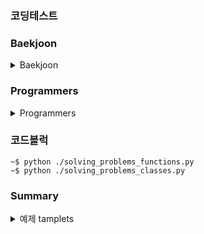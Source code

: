 ### 코딩테스트

### Baekjoon
<details>
  <summary>Baekjoon</summary>

  #### Chapter 1 - 입출력과 사칙 연산

  <details>

  <summary>Chapter 1 - 입출력과 사칙 연산</summary>

  | 구분 | 소스 | 문제설명 | 출처 |
  | -- | -- | -- | -- |
  | 입출력 | [py](./coding_tests/chapter01/2557.py) | Hello world!를 출력 | [백준](https://www.acmicpc.net/problem/2557)|
  | 입출력 | [py](./coding_tests/chapter01/1000.py) | A + B | [백준](https://www.acmicpc.net/problem/1000) |
  | 입출력 | [py](./coding_tests/chapter01/1001.py) | A - B | [백준](https://www.acmicpc.net/problem/1001) |
  | 입출력 | [py](./coding_tests/chapter01/10998.py) | A * B | [백준](https://www.acmicpc.net/problem/10998) |
  | 입출력 | [py](./coding_tests/chapter01/1008.py) | A / B | [백준](https://www.acmicpc.net/problem/1008) |
  | 입출력 | [py](./coding_tests/chapter01/10869.py) | 사칙연산 | [백준](https://www.acmicpc.net/problem/10869) |
  | 입출력 | [py](./coding_tests/chapter01/10926.py) | ??! | [백준](https://www.acmicpc.net/problem/10926) |
  | 입출력 | [py](./coding_tests/chapter01/18108.py) | 1998년생인 내가 태국에서는 2541년생?! | [백준](https://www.acmicpc.net/problem/18108) |
  | 입출력 | [py](./coding_tests/chapter01/10430.py) | 나머지 | [백준](https://www.acmicpc.net/problem/10430) |
  | 입출력 | [py](./coding_tests/chapter01/2588.py) | 곱셈 | [백준](https://www.acmicpc.net/problem/2588) |
  | 입출력 | [py](./coding_tests/chapter01/11382.py) | 꼬마 정민 | [백준](https://www.acmicpc.net/problem/11382) |
  | 입출력 | [py](./coding_tests/chapter01/10171.py) | 고양이 | [백준](https://www.acmicpc.net/problem/10171) |
  | 입출력 | [py](./coding_tests/chapter01/10172.py) | 개 | [백준](https://www.acmicpc.net/problem/10172) |

  </details>

  #### Chapter 2 - 조건문

  <details>

  <summary>Chapter 2 - 조건문</summary>

  | 구분 | 소스 | 문제설명 | 출처 |
  | -- | -- | -- | -- |
  | 조건문 | [py](./coding_tests/chapter02/1330.py) | 두 수 비교하기 | [백준](https://www.acmicpc.net/problem/1330) |
  | 조건문 | [py](./coding_tests/chapter02/9498.py) | 시험 성적 | [백준](https://www.acmicpc.net/problem/9498) |
  | 조건문 | [py](./coding_tests/chapter02/2753.py) | 윤년 | [백준](https://www.acmicpc.net/problem/2753) |
  | 조건문 | [py](./coding_tests/chapter02/14681.py) | 사분면 고르기 | [백준](https://www.acmicpc.net/problem/14681) |
  | 조건문 | [py](./coding_tests/chapter02/2884.py) | 알람 시계 | [백준](https://www.acmicpc.net/problem/2884) |
  | 조건문 | [py](./coding_tests/chapter02/2525.py) | 오븐 시계 | [백준](https://www.acmicpc.net/problem/2525) |
  | 조건문 | [py](./coding_tests/chapter02/2480.py) | 주사위 세개 | [백준](https://www.acmicpc.net/problem/2480) |

  </details>

  #### Chapter 3 - 반복문

  <details>

  <summary>Chapter 3 - 반복문</summary>

  | 구분 | 소스 | 문제설명 | 출처 |
  | -- | -- | -- | -- |
  | 반복문 | [py](./coding_tests/chapter03/2739.py) | 구구단 | [백준](https://www.acmicpc.net/problem/2739) |
  | 반복문 | [py](./coding_tests/chapter03/10950.py) | A+B -3 | [백준](https://www.acmicpc.net/problem/10950) |
  | 반복문 | [py](./coding_tests/chapter03/8393.py) | 합 | [백준](https://www.acmicpc.net/problem/8393) |
  | 반복문 | [py](./coding_tests/chapter03/25304.py) | 영수증 | [백준](https://www.acmicpc.net/problem/25304) |
  | 반복문 | [py](./coding_tests/chapter03/25314.py) | 코딩은 체육과목 입니다 | [백준](https://www.acmicpc.net/problem/25314) |
  | 반복문 | [py](./coding_tests/chapter03/15552.py) | 빠른 A+B | [백준](https://www.acmicpc.net/problem/15552) |
  | 반복문 | [py](./coding_tests/chapter03/11021.py) | A+B-7 | [백준](https://www.acmicpc.net/problem/11021) |
  | 반복문 | [py](./coding_tests/chapter03/11022.py) | A+B-8 | [백준](https://www.acmicpc.net/problem/11022) |
  | 반복문 | [py](./coding_tests/chapter03/2438.py) | 별 찍기 - 1 | [백준](https://www.acmicpc.net/problem/2438) |
  | 반복문 | [py](./coding_tests/chapter03/2439.py) | 별 찍기 - 2 | [백준](https://www.acmicpc.net/problem/2439) |
  | 반복문 | [py](./coding_tests/chapter03/10952.py) | A+B - 5 | [백준](https://www.acmicpc.net/problem/10952) |
  | 반복문 | [py](./coding_tests/chapter03/10951.py) | A+B - 4 | [백준](https://www.acmicpc.net/problem/10951) |

  </details>

  #### Chapter 4 - 1차원 배열

  <details>

  <summary>Chapter 4 - 1차원 배열</summary>

  | 구분 | 소스 | 문제설명 | 출처 |
  | -- | -- | -- | -- |
  | 1차원 배열 | [py](./coding_tests/chapter04/10807.py) | 개수 세기 | [백준](https://www.acmicpc.net/problem/10807) |
  | 1차원 배열 | [py](./coding_tests/chapter04/10871.py) | X보다 작은 수 | [백준](https://www.acmicpc.net/problem/10871) |
  | 1차원 배열 | [py](./coding_tests/chapter04/10818.py) | 최소, 최대 | [백준](https://www.acmicpc.net/problem/10818) |
  | 1차원 배열 | [py](./coding_tests/chapter04/2562.py) | 최댓값 | [백준](https://www.acmicpc.net/problem/2562) |
  | 1차원 배열 | [py](./coding_tests/chapter04/10810.py) | 공 넣기 | [백준](https://www.acmicpc.net/problem/10810) |
  | 1차원 배열 | [py](./coding_tests/chapter04/10813.py) | 공 바꾸기 | [백준](https://www.acmicpc.net/problem/10813) |
  | 1차원 배열 | [py](./coding_tests/chapter04/5597.py) | 과제 안 내신 분..? | [백준](https://www.acmicpc.net/problem/5597) |
  | 1차원 배열 | [py](./coding_tests/chapter04/3052.py) | 나머지 | [백준](https://www.acmicpc.net/problem/3052) |
  | 1차원 배열 | [py](./coding_tests/chapter04/1546.py) | 평균 | [백준](https://www.acmicpc.net/problem/1546) |

  </details>

  #### Chapter 5 - 문자열

  <details>

  <summary>Chapter 5 - 문자열</summary>

  | 구분 | 소스 | 문제설명 | 출처 |
  | -- | -- | -- | -- |
  | 1차원 배열 | [py](./coding_tests/chapter05/27866.py) | 문자와 문자열 | [백준](https://www.acmicpc.net/problem/27866) |
  | 1차원 배열 | [py](./coding_tests/chapter05/2743.py) | 단어 길이 재기 | [백준](https://www.acmicpc.net/problem/2743) |
  | 1차원 배열 | [py](./coding_tests/chapter05/9086.py) | 문자열 | [백준](https://www.acmicpc.net/problem/9086) |
  | 1차원 배열 | [py](./coding_tests/chapter05/11720.py) | 숫자의 합 | [백준](https://www.acmicpc.net/problem/11720) |

  </details>
</details>

### Programmers
<details>
  <summary>Programmers</summary>

  #### 코딩테스트 입문

  <details>

  <summary>코딩테스트 입문</summary>

  | 구분 | 소스 | 문제설명 | 출처 |
  | -- | -- | -- | -- |
  | 입문 | [py](./Programmers/beginner/120810.py) | 나머지 구하기 | [프로그래머스](https://school.programmers.co.kr/learn/courses/30/lessons/120810)|
  | 입문 | [py](./Programmers/beginner/120805.py) | 몫 구하기 | [프로그래머스](https://school.programmers.co.kr/learn/courses/30/lessons/120805)|
  | 입문 | [py](./Programmers/beginner/120804.py) | 두 수의 곱 | [프로그래머스](https://school.programmers.co.kr/learn/courses/30/lessons/120804)|
  | 입문 | [py](./Programmers/beginner/120807.py) | 숫자 비교하기 | [프로그래머스](https://school.programmers.co.kr/learn/courses/30/lessons/120807)|
  | 입문 | [py](./Programmers/beginner/120820.py) | 나이 출력 | [프로그래머스](https://school.programmers.co.kr/learn/courses/30/lessons/120820)|
  | 입문 | [py](./Programmers/beginner/120803.py) | 두 수의 차 | [프로그래머스](https://school.programmers.co.kr/learn/courses/30/lessons/120803)|
  | 입문 | [py](./Programmers/beginner/120802.py) | 두 수의 합 | [프로그래머스](https://school.programmers.co.kr/learn/courses/30/lessons/120802)|
  | 입문 | [py](./Programmers/beginner/120806.py) | 두 수의 나눗셈 | [프로그래머스](https://school.programmers.co.kr/learn/courses/30/lessons/120806)|
  | 입문 | [py](./Programmers/beginner/120829.py) | 각도기 | [프로그래머스](https://school.programmers.co.kr/learn/courses/30/lessons/120829)|
  | 입문 | [py](./Programmers/beginner/120831.py) | 짝수의 합 | [프로그래머스](https://school.programmers.co.kr/learn/courses/30/lessons/120831)|
  | 입문 | [py](./Programmers/beginner/120817.py) | 배열의 평균값 | [프로그래머스](https://school.programmers.co.kr/learn/courses/30/lessons/120817)|
  | 입문 | [py](./Programmers/beginner/120821.py) | 배열 뒤집기 | [프로그래머스](https://school.programmers.co.kr/learn/courses/30/lessons/120821)|
  | 입문 | [py](./Programmers/beginner/120818.py) | 옷가게 할인 받기 | [프로그래머스](https://school.programmers.co.kr/learn/courses/30/lessons/120818)|
  | 입문 | [py](./Programmers/beginner/120898.py) | 편지 | [프로그래머스](https://school.programmers.co.kr/learn/courses/30/lessons/120898)|
  | 입문 | [py](./Programmers/beginner/120809.py) | 배열 두 배 만들기 | [프로그래머스](https://school.programmers.co.kr/learn/courses/30/lessons/120809)|
  | 입문 | [py](./Programmers/beginner/120808.py) | 분수의 덧셈 | [프로그래머스](https://school.programmers.co.kr/learn/courses/30/lessons/120808)|
  | 입문 | [py](./Programmers/beginner/120814.py) | 피자 나눠 먹기(1) | [프로그래머스](https://school.programmers.co.kr/learn/courses/30/lessons/120814)|
  | 입문 | [py](./Programmers/beginner/120816.py) | 피자 나눠 먹기(3) | [프로그래머스](https://school.programmers.co.kr/learn/courses/30/lessons/120816)|
  | 입문 | [py](./Programmers/beginner/120830.py) | 양꼬치 | [프로그래머스](https://school.programmers.co.kr/learn/courses/30/lessons/120830)|
  | 입문 | [py](./Programmers/beginner/120822.py) | 문자열 뒤집기 | [프로그래머스](https://school.programmers.co.kr/learn/courses/30/lessons/120822)|
  | 입문 | [py](./Programmers/beginner/120847.py) | 최대값 만들기(1) | [프로그래머스](https://school.programmers.co.kr/learn/courses/30/lessons/120847)|
  | 입문 | [py](./Programmers/beginner/120854.py) | 배열 원소의 길이 | [프로그래머스](https://school.programmers.co.kr/learn/courses/30/lessons/120854)|
  | 입문 | [py](./Programmers/beginner/120824.py) | 짝수 홀수 개수 | [프로그래머스](https://school.programmers.co.kr/learn/courses/30/lessons/120824)|
  | 입문 | [py](./Programmers/beginner/120813.py) | 짝수는 싫어요 | [프로그래머스](https://school.programmers.co.kr/learn/courses/30/lessons/120813)|
  | 입문 | [py](./Programmers/beginner/120833.py) | 배열 자르기 | [프로그래머스](https://school.programmers.co.kr/learn/courses/30/lessons/120833)|
  | 입문 | [py](./Programmers/beginner/120825.py) | 문자 반복 출력하기 | [프로그래머스](https://school.programmers.co.kr/learn/courses/30/lessons/120825)|
  | 입문 | [py](./Programmers/beginner/120841.py) | 점의 위치 구하기 | [프로그래머스](https://school.programmers.co.kr/learn/courses/30/lessons/120841)|
  | 입문 | [py](./Programmers/beginner/120910.py) | 세균 증식 | [프로그래머스](https://school.programmers.co.kr/learn/courses/30/lessons/120910)|
  | 입문 | [py](./Programmers/beginner/120811.py) | 중앙값 구하기 | [프로그래머스](https://school.programmers.co.kr/learn/courses/30/lessons/120811)|
  | 입문 | [py](./Programmers/beginner/120585.py) | 머쓱이보다 키 큰 사람 | [프로그래머스](https://school.programmers.co.kr/learn/courses/30/lessons/120585)|
  | 입문 | [py](./Programmers/beginner/120889.py) | 삼각형의 완성조건 (1) | [프로그래머스](https://school.programmers.co.kr/learn/courses/30/lessons/120889)|
  | 입문 | [py](./Programmers/beginner/120826.py) | 특정 문자 제거하기 | [프로그래머스](https://school.programmers.co.kr/learn/courses/30/lessons/120826)|
  | 입문 | [py](./Programmers/beginner/120836.py) | 순서쌍의 개수 | [프로그래머스](https://school.programmers.co.kr/learn/courses/30/lessons/120836)|
  | 입문 | [py](./Programmers/beginner/120583.py) | 중복된 숫자 개수 | [프로그래머스](https://school.programmers.co.kr/learn/courses/30/lessons/120583)|
  | 입문 | [py](./Programmers/beginner/120819.py) | 아이스 아메리카노 | [프로그래머스](https://school.programmers.co.kr/learn/courses/30/lessons/120819)|
  | 입문 | [py](./Programmers/beginner/120908.py) | 문자열안에 문자열 | [프로그래머스](https://school.programmers.co.kr/learn/courses/30/lessons/120908)|
  | 입문 | [py](./Programmers/beginner/120849.py) | 모음 제거 | [프로그래머스](https://school.programmers.co.kr/learn/courses/30/lessons/120849)|
  | 입문 | [py](./Programmers/beginner/120906.py) | 자릿수 더하기 | [프로그래머스](https://school.programmers.co.kr/learn/courses/30/lessons/120906)|
  | 입문 | [py](./Programmers/beginner/120851.py) | 숨어있는 숫자의 덧셈(1) | [프로그래머스](https://school.programmers.co.kr/learn/courses/30/lessons/120851)|
  | 입문 | [py](./Programmers/beginner/120905.py) | n의 배수 고르기 | [프로그래머스](https://school.programmers.co.kr/learn/courses/30/lessons/120905)|
  | 입문 | [py](./Programmers/beginner/120839.py) | 가위 바위 보 | [프로그래머스](https://school.programmers.co.kr/learn/courses/30/lessons/120839)|
  | 입문 | [py](./Programmers/beginner/120892.py) | 암호 해독 | [프로그래머스](https://school.programmers.co.kr/learn/courses/30/lessons/120892)|
  | 입문 | [py](./Programmers/beginner/120893.py) | 대문자와 소문자 | [프로그래머스](https://school.programmers.co.kr/learn/courses/30/lessons/120893)|
  | 입문 | [py](./Programmers/beginner/120837.py) | 개미 군단 | [프로그래머스](https://school.programmers.co.kr/learn/courses/30/lessons/120837)|
  | 입문 | [py](./Programmers/beginner/120845.py) | 주사위의 개수 | [프로그래머스](https://school.programmers.co.kr/learn/courses/30/lessons/120845)|
  | 입문 | [py](./Programmers/beginner/120899.py) | 가장 큰 수 찾기 | [프로그래머스](https://school.programmers.co.kr/learn/courses/30/lessons/120899)|
  | 입문 | [py](./Programmers/beginner/120862.py) | 최대값 만들기(2) | [프로그래머스](https://school.programmers.co.kr/learn/courses/30/lessons/120862)|
  | 입문 | [py](./Programmers/beginner/120895.py) | 인덱스 바꾸기 | [프로그래머스](https://school.programmers.co.kr/learn/courses/30/lessons/120895)|
  | 입문 | [py](./Programmers/beginner/120823.py) | 직각삼각형 출력하기 | [프로그래머스](https://school.programmers.co.kr/learn/courses/30/lessons/120823)|
  | 입문 | [py](./Programmers/beginner/120897.py) | 약수 구하기 | [프로그래머스](https://school.programmers.co.kr/learn/courses/30/lessons/120897)|
  | 입문 | [py](./Programmers/beginner/120844.py) | 배열 회전시키기 | [프로그래머스](https://school.programmers.co.kr/learn/courses/30/lessons/120844)|
  | 입문 | [py](./Programmers/beginner/120815.py) | 피자 나눠 먹기(2) | [프로그래머스](https://school.programmers.co.kr/learn/courses/30/lessons/120815)|
  | 입문 | [py](./Programmers/beginner/120891.py) | 369게임 | [프로그래머스](https://school.programmers.co.kr/learn/courses/30/lessons/120891)|
  | 입문 | [py](./Programmers/beginner/120903.py) | 배열의 유사도 | [프로그래머스](https://school.programmers.co.kr/learn/courses/30/lessons/120903)|
  | 입문 | [py](./Programmers/beginner/120909.py) | 제곱수 판별하기 | [프로그래머스](https://school.programmers.co.kr/learn/courses/30/lessons/120909)|
  | 입문 | [py](./Programmers/beginner/120850.py) | 문자열 정렬하기 (1) | [프로그래머스](https://school.programmers.co.kr/learn/courses/30/lessons/120850)|
  | 입문 | [py](./Programmers/beginner/120904.py) | 숫자 찾기 | [프로그래머스](https://school.programmers.co.kr/learn/courses/30/lessons/120904)|
  | 입문 | [py](./Programmers/beginner/120911.py) | 문자열 정렬하기(2) | [프로그래머스](https://school.programmers.co.kr/learn/courses/30/lessons/120911)|
  | 입문 | [py](./Programmers/beginner/120888.py) | 중복된 문자 제거 | [프로그래머스](https://school.programmers.co.kr/learn/courses/30/lessons/120888)|
  | 입문 | [py](./Programmers/beginner/120956.py) | 옹알이(1) | [프로그래머스](https://school.programmers.co.kr/learn/courses/30/lessons/120956)|

  </details>
</details>


### 코드블럭
```
~$ python ./solving_problems_functions.py
~$ python ./solving_problems_classes.py
```


### Summary
<details>
  <summary>예제 tamplets</summary>
  <p>추가적인 정보가 여기에 표시됩니다.</p>
</details>


